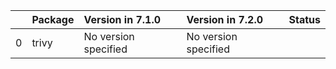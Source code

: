<!-- markdown-link-check-disable -->

|    | Package   | Version in 7.1.0     | Version in 7.2.0     | Status   |
|---:|:----------|:---------------------|:---------------------|:---------|
|  0 | trivy     | No version specified | No version specified |          |